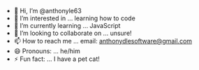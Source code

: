 - 👋 Hi, I’m @anthonyle63
- 👀 I’m interested in ... learning how to code
- 🌱 I’m currently learning ... JavaScript
- 💞️ I’m looking to collaborate on ... unsure!
- 📫 How to reach me ... email: anthonydlesoftware@gmail.com 
- 😄 Pronouns: ... he/him
- ⚡ Fun fact: ... I have a pet cat!

<!---
anthonyle63/anthonyle63 is a ✨ special ✨ repository because its `README.md` (this file) appears on your GitHub profile.
You can click the Preview link to take a look at your changes.
--->
